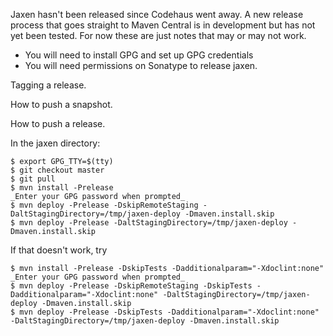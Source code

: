 Jaxen hasn't been released since Codehaus went away. A new release process that goes straight to Maven Central is in development but has not yet been tested. For now these are just notes that may or may not work.

* You will need to install GPG and set up GPG credentials
* You will need permissions on Sonatype to release jaxen.

Tagging a release. 

How to push a snapshot.


How to push a release.

In the jaxen directory:

```
$ export GPG_TTY=$(tty)
$ git checkout master
$ git pull
$ mvn install -Prelease 
_Enter your GPG password when prompted_
$ mvn deploy -Prelease -DskipRemoteStaging -DaltStagingDirectory=/tmp/jaxen-deploy -Dmaven.install.skip
$ mvn deploy -Prelease -DaltStagingDirectory=/tmp/jaxen-deploy -Dmaven.install.skip
```

If that doesn't work, try 

```
$ mvn install -Prelease -DskipTests -Dadditionalparam="-Xdoclint:none"
_Enter your GPG password when prompted_
$ mvn deploy -Prelease -DskipRemoteStaging -DskipTests -Dadditionalparam="-Xdoclint:none" -DaltStagingDirectory=/tmp/jaxen-deploy -Dmaven.install.skip
$ mvn deploy -Prelease -DskipTests -Dadditionalparam="-Xdoclint:none" -DaltStagingDirectory=/tmp/jaxen-deploy -Dmaven.install.skip
```